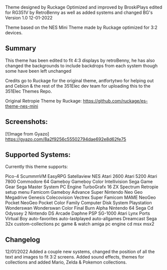 Theme designed by Ruckage
Optimized and improved by BroskiPlays
edited for RG351V by RetroBenny as well as added systems and changed BG's
Version 1.0
12-01-2022

Theme based on the NES Mini Theme made by Ruckage optimized for 3:2 devices.

Summary
--------------------------------------------------------------------------------

This theme has been edited to fit 4:3 displays by retroBenny, he has also changed the backgrounds to include backdrops from each system though some have been left unchanged

Credits go to Ruckage for the original theme, antfortytwo for helping out and Cebion & the rest of the 351Elec dev team for uploading this to the 351Elec Themes Repo.


Original Retropie Theme by Ruckage:
https://github.com/ruckage/es-theme-nes-mini

Screenshots:
-------------------------------------------------------------------------------  
[![Image from Gyazo] https://gyazo.com/8a2f9256c55502794dae692e8d62fe75

Supported Systems:
-------------------------------------------------------------------------------  

Currently this theme supports:

Pico-4
ScummmVM
EasyRPG
Satellaview
NES
Atari 2600
Atari 5200
Atari 7800
Commodore 64
Gameboy
Gameboy Color
Intellivision
Sega Game Gear
Sega Master System
PC Engine
TurboGrafx 16
ZX Spectrum
Retropie setup menu
Famicom
Gameboy Advance
Super Nintendo
Neo Geo
Megadrive
Genesis
Colecovision
Vectrex
Super Famicom
MAME
NeoGeo Pocket
NeoGeo Pocket Color
Family Computer Disk System
Playstation
Wonderswan
Wonderswan Color
Final Burn Alpha
Nintendo 64
Sega Cd
Odyssey 2
Nintendo DS
Arcade
Daphne
PSP
SG-1000
Atari Lynx
Ports
Virtual Boy
auto-favorites
auto-lastplayed
auto-allgames
Dreamcast
Sega 32x
custom-collections
pc
game & watch
amiga
pc engine cd
msx
msx2

Changelog
-------------------------------------------------------------------------------  

12/01/2022
Added a couple new systems, changed the position of all the text and images to fit 3:2 screens. 
Added sound effects, themes for collections and added Mario, Zelda & Pokemon collections.


